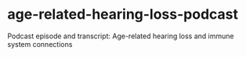 # age-related-hearing-loss-podcast
Podcast episode and transcript: Age-related hearing loss and immune system connections
